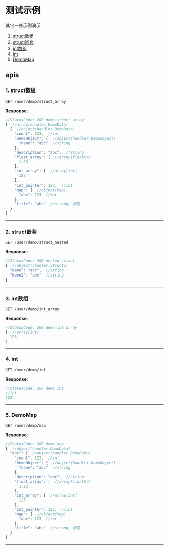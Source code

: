 # 测试示例

其它一些示例演示

1. [struct数组](#1-struct数组)
2. [struct嵌套](#2-struct嵌套)
3. [int数组](#3-int数组)
4. [int](#4-int)
5. [DemoMap](#5-DemoMap)

## apis

### 1. struct数组

```text
GET /user/demo/struct_array
```

__Response__:

```javascript
//StatusCode: 200 demo struct array
[  //array[handler.DemoData]
  {  //object(handler.DemoData)
    "count": 123,  //int
    "DemoObject": {  //object(handler.DemoObject)
      "name": "abc"  //string
    },
    "description": "abc",  //string
    "float_array": [  //array[float64]
      1.23
    ],
    "int_array": [  //array[int]
      123
    ],
    "int_pointer": 123,  //int
    "map": {  //object(Map)
      "abc": 123  //int
    },
    "title": "abc"  //string, 标题
  }
]
```

---

### 2. struct嵌套

```text
GET /user/demo/struct_nested
```

__Response__:

```javascript
//StatusCode: 200 nested struct
{  //object(handler.Struct1)
  "Name": "abc",  //string
  "Name2": "abc"  //string
}
```

---

### 3. int数组

```text
GET /user/demo/int_array
```

__Response__:

```javascript
//StatusCode: 200 demo int array
[  //array[int]
  123
]
```

---

### 4. int

```text
GET /user/demo/int
```

__Response__:

```javascript
//StatusCode: 200 demo int
//int
123
```

---

### 5. DemoMap

```text
GET /user/demo/map
```

__Response__:

```javascript
//StatusCode: 200 demo map
{  //object(handler.DemoData)
  "abc": {  //object(handler.DemoData)
    "count": 123,  //int
    "DemoObject": {  //object(handler.DemoObject)
      "name": "abc"  //string
    },
    "description": "abc",  //string
    "float_array": [  //array[float64]
      1.23
    ],
    "int_array": [  //array[int]
      123
    ],
    "int_pointer": 123,  //int
    "map": {  //object(Map)
      "abc": 123  //int
    },
    "title": "abc"  //string, 标题
  }
}
```

---
